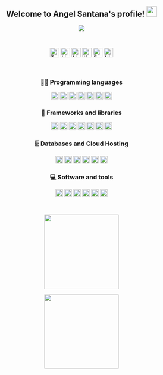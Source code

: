 <!--
**AngelSHx/AngelSHx** is a ✨ _special_ ✨ repository because its `README.md` (this file) appears on your GitHub profile.

Here are some ideas to get you started:

- 🔭 I’m currently working on ...
- 🌱 I’m currently learning ...
- 👯 I’m looking to collaborate on ...
- 🤔 I’m looking for help with ...
- 💬 Ask me about ...
- 📫 How to reach me: ...
- 😄 Pronouns: ...
- ⚡ Fun fact: ...
[Angel Santana](https://www.angelsantana.io/)
-->
<!-- ![Angel Santana](Angel.gif) -->
<!-- <img align="right" alt="GIF" src="https://github.com/abhisheknaiidu/abhisheknaiidu/blob/master/code.gif?raw=true" width="500" height="420" /> -->
<!-- 💼 CO-Founder [@PenguinDocketingSolutions](https://penguindocketing.webflow.io/) -->

<h2 align="center">
  Welcome to Angel Santana's profile!
  <img src="https://media.giphy.com/media/hvRJCLFzcasrR4ia7z/giphy.gif" width="28">
</h2>

<p align="center">
  <a href="https://github.com/DenverCoder1/readme-typing-svg"><img src="https://readme-typing-svg.herokuapp.com/?lines=Data%20Scientist;Data%20Engineer;Machine%20Learning;Code%20|%20Eat%20|%20Sleep%20|%20Dream&font=Fira%20Code&center=true&width=440&height=45&color=bf002a&vCenter=true&size=22"></a>
</p>

<br>

<p align="center">
    <!--Twitter, LinkedIn, Hashnode, Kaggle -->
    <a href="https://twitter.com/@iamAngelSH" target+"_blank" ><img alt="Twitter" src="https://img.shields.io/badge/Twitter-1DA1F2?style=for-the-badge&logo=twitter&logoColor=white" height="25em"></a> 
    <a href="https://www.linkedin.com/in/angelsantanahernandez/" target+"_blank" ><img alt="LinkedIn" src="https://img.shields.io/badge/LinkedIn-0077B5?style=for-the-badge&logo=linkedin&logoColor=white" height="25em"></a> 
    <a href="https://iamangelsh.hashnode.dev/" target+"_blank" ><img alt="Hashnode" src="https://img.shields.io/badge/Hashnode-2962FF?style=for-the-badge&logo=hashnode&logoColor=white" height="25em"></a> 
    <a href="https://www.kaggle.com/iamangelsh" target+"_blank" ><img alt="Kaggle" src="https://img.shields.io/badge/Kaggle-20BEFF?style=for-the-badge&logo=Kaggle&logoColor=white" height="25em"></a> 
    <a href="mailto:angelash303@gmail.com" target+"_blank" ><img src="https://img.shields.io/badge/Gmail-D14836?style=for-the-badge&logo=gmail&logoColor=white" height="25em" alt="Email Me" title="Email Me"/></a>
    <a href="https://www.upwork.com/freelancers/~01b11cb1149f57fb32?viewMode=1" target+"_blank" ><img src="https://img.shields.io/badge/UpWork-6FDA44?style=for-the-badge&logo=Upwork&logoColor=white" height="25em" alt="Hire ME" title="Hire Me"/></a>
    
</p>

<br>

<!-- <h2 align="center">
  My Tech Stack  
</h2> -->

<h3 align="center">
  👨‍💻 Programming languages 
</h3>

<p align='center'>
<!--Python, R, SQL, C++, HTML, CSS, JavaScript -->
     <a href="https://www.python.org/" target+"_blank" ><img alt="Python" src="https://img.shields.io/badge/Python-FFD43B?style=for-the-badge&logo=python&logoColor=blue" height="20em"></a>
    <a href="https://spark.apache.org/docs/latest/api/python/" target+"_blank" ><img alt="PySpark" src="https://img.shields.io/badge/spark-323330?style=for-the-badge&logo=spark&logoColor=F7DF1E" height="20em"></a>
    <a href="https://www.r-project.org/" target+"_blank" ><img alt="R" src="https://img.shields.io/badge/R-276DC3?style=for-the-badge&logo=r&logoColor=white" height="20em"></a>
    <a href="https://www.mysql.com/" target+"_blank" ><img alt="MySQL" src="https://img.shields.io/badge/MySQL-005C84?style=for-the-badge&logo=mysql&logoColor=white" height="20em"></a>
    <a href="https://www.cplusplus.com/" target+"_blank" ><img alt="C++" src="https://img.shields.io/badge/C%2B%2B-00599C?style=for-the-badge&logo=c%2B%2B&logoColor=white" height="20em"></a>
    <a href="https://www.w3schools.com/html/" target+"_blank" ><img alt="HTML" src="https://img.shields.io/badge/HTML5-E34F26?style=for-the-badge&logo=html5&logoColor=white" height="20em"></a>
    <a href="https://www.tutorialrepublic.com/css-tutorial/" target+"_blank" ><img alt="CSS" src="https://img.shields.io/badge/CSS3-1572B6?style=for-the-badge&logo=css3&logoColor=white" height="20em"></a
</p>

<h3 align="center">
🧰 Frameworks and libraries
</h3>

<p align="center">
<!-- Pandas, Numpy, Streamlit, Tableau, Docker, Flask, JSON, Latex   -->
    <a href="https://pandas.pydata.org/docs/getting_started/index.html" target+"_blank" ><img alt="Pandas" src="https://img.shields.io/badge/Pandas-2C2D72?style=for-the-badge&logo=pandas&logoColor=white" height="20em"></a>    
    <a href="https://numpy.org/" target+"_blank" ><img alt="Numpy" src="https://img.shields.io/badge/Numpy-777BB4?style=for-the-badge&logo=numpy&logoColor=white" height="20em"></a>
    <a href="https://streamlit.io/" target+"_blank" ><img alt="Streamlit" src="https://img.shields.io/badge/Streamlit-FF4B4B?style=for-the-badge&logo=Streamlit&logoColor=white" height="20em"></a>
    <a href="https://www.tableau.com/" target+"_blank" ><img alt="Tableau" src="https://img.shields.io/badge/Tableau-E97627?style=for-the-badge&logo=Tableau&logoColor=white" height="20em"></a>
    <a href="https://flask.palletsprojects.com/" target+"_blank" ><img alt="Flask" src="https://img.shields.io/badge/Flask-000000?style=for-the-badge&logo=flask&logoColor=white" height="20em"></a>
    <a href="https://www.json.org/" target+"_blank" ><img alt="Json" src="https://img.shields.io/badge/json-5E5C5C?style=for-the-badge&logo=json&logoColor=white" height="20em"></a>
    <a href="https://www.json.org/" target+"_blank" ><img alt="Json" src="https://img.shields.io/badge/scikit_learn-F7931E?style=for-the-badge&logo=scikit-learn&logoColor=white" height="20em"></a>
    
</p>

<h3 align="center">
🗄️ Databases and Cloud Hosting
</h3>

<p align="center">
<!--MySQL, Github, SQLite, GCP, AWS      -->
    <a href="https://www.mysql.com/" target+"_blank" ><img alt="MySQL" src="https://img.shields.io/badge/MySQL-005C84?style=for-the-badge&logo=mysql&logoColor=white" height="20em"></a>
    <a href="https://github.com/" target+"_blank" ><img alt="Github" src="https://img.shields.io/badge/GitHub-100000?style=for-the-badge&logo=github&logoColor=white" height="20em"></a>
    <a href="https://www.docker.com/" target+"_blank" ><img alt="Docker" src="https://img.shields.io/badge/Docker-2CA5E0?style=for-the-badge&logo=docker&logoColor=white" height="20em"></a>
    <a href="https://www.sqlite.org/" target+"_blank" ><img alt="SQLite" src="https://img.shields.io/badge/SQLite-07405E?style=for-the-badge&logo=sqlite&logoColor=white" height="20em"></a>
    <a href="https://cloud.google.com/" target+"_blank" ><img alt="GCP" src="https://img.shields.io/badge/Google_Cloud-4285F4?style=for-the-badge&logo=google-cloud&logoColor=white" height="20em"></a>
    <a href="https://aws.amazon.com/" target+"_blank" ><img alt="AWS" src="https://img.shields.io/badge/Amazon_AWS-FF9900?style=for-the-badge&logo=amazonaws&logoColor=white" height="20em"></a>

</p>

<h3 align="center">
💻 Software and tools
</h3>

<p align="center">
<!-- Jupyter Notebooks, Visual Studio, Git, Linux   -->
    <a href="https://jupyter.org/" target+"_blank" ><img alt="JupyterNotebooks" src="https://img.shields.io/badge/Jupyter-F37626.svg?&style=for-the-badge&logo=Jupyter&logoColor=white" height="20em"></a>
    <a href="https://code.visualstudio.com/" target+"_blank" ><img alt="VisualStudio" src="https://img.shields.io/badge/Visual_Studio_Code-0078D4?style=for-the-badge&logo=visual%20studio%20code&logoColor=white" height="20em"></a>
    <a href="https://git-scm.com/" target+"_blank" ><img alt="Git" src="https://img.shields.io/badge/GIT-E44C30?style=for-the-badge&logo=git&logoColor=white" height="20em"></a>
    <a href="https://www.linux.org/" target+"_blank" ><img alt="Linux" src="https://img.shields.io/badge/Linux-FCC624?style=for-the-badge&logo=linux&logoColor=black" height="20em"></a>
    <a href="https://www.kali.org/" target+"_blank" ><img alt="KaliLinux" src="https://img.shields.io/badge/Kali_Linux-557C94?style=for-the-badge&logo=kali-linux&logoColor=white" height="20em"></a>
    <a href="https://www.kali.org/" target+"_blank" ><img alt="KaliLinux" src="https://img.shields.io/badge/Ubuntu-E95420?style=for-the-badge&logo=ubuntu&logoColor=white" height="20em"></a>
</p>

<br>
        
<p align="center">
    <a href="angelsantana.io" target+"_blank" >
      <img src="http://github-profile-summary-cards.vercel.app/api/cards/profile-details?username=iamAngelSH&theme=default" height="200em">
  </a>
<p>

<p align="center">
  <a href="angelsantana.io">
    <img src="https://github-readme-stats.vercel.app/api?username=iamAngelSH&repo=github-readme-stats" height="200em"/>
  </a>
</p>
